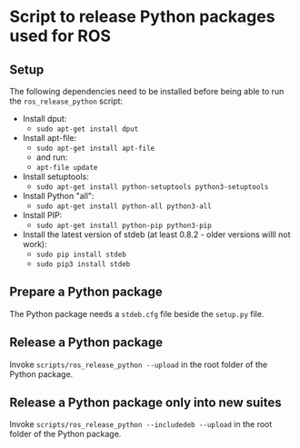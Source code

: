 Script to release Python packages used for ROS
==============================================

Setup
-----

The following dependencies need to be installed before being able to run the `ros_release_python` script:

 * Install dput:
   * `sudo apt-get install dput`
 * Install apt-file:
   * `sudo apt-get install apt-file`
   * and run:
   * `apt-file update`
 * Install setuptools:
   * `sudo apt-get install python-setuptools python3-setuptools`
 * Install Python "all":
   * `sudo apt-get install python-all python3-all`
 * Install PIP:
   * `sudo apt-get install python-pip python3-pip`
 * Install the latest version of stdeb (at least 0.8.2 - older versions willl not work):
   * `sudo pip install stdeb`
   * `sudo pip3 install stdeb`

Prepare a Python package
------------------------

The Python package needs a `stdeb.cfg` file beside the `setup.py` file.

Release a Python package
------------------------

Invoke `scripts/ros_release_python --upload` in the root folder of the Python package.

Release a Python package only into new suites
---------------------------------------------

Invoke `scripts/ros_release_python --includedeb --upload` in the root folder of the Python package.
